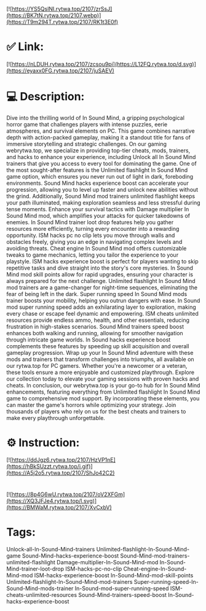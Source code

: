 [![https://YS5QslNI.rytwa.top/2107/zrSsJ](https://BK7tN.rytwa.top/2107.webp)](https://T9m294T.rytwa.top/2107/RK1t3E0f)
# ✅ Link:
[![https://nLDUH.rytwa.top/2107/zcsou9pi](https://L12FQ.rytwa.top/d.svg)](https://eyaxx0FG.rytwa.top/2107/juSAEV)
# 💻 Description:
Dive into the thrilling world of In Sound Mind, a gripping psychological horror game that challenges players with intense puzzles, eerie atmospheres, and survival elements on PC. This game combines narrative depth with action-packed gameplay, making it a standout title for fans of immersive storytelling and strategic challenges. On our gaming webrytwa.top, we specialize in providing top-tier cheats, mods, trainers, and hacks to enhance your experience, including Unlock all In Sound Mind trainers that give you access to every tool for dominating the game.
One of the most sought-after features is the Unlimited flashlight In Sound Mind game option, which ensures you never run out of light in dark, foreboding environments. Sound Mind hacks experience boost can accelerate your progression, allowing you to level up faster and unlock new abilities without the grind. Additionally, Sound Mind mod trainers unlimited flashlight keeps your path illuminated, making exploration seamless and less stressful during tense moments.
Enhance your survival tactics with Damage multiplier In Sound Mind mod, which amplifies your attacks for quicker takedowns of enemies. In Sound Mind trainer loot drop features help you gather resources more efficiently, turning every encounter into a rewarding opportunity. ISM hacks pc no clip lets you move through walls and obstacles freely, giving you an edge in navigating complex levels and avoiding threats.
Cheat engine In Sound Mind mod offers customizable tweaks to game mechanics, letting you tailor the experience to your playstyle. ISM hacks experience boost is perfect for players wanting to skip repetitive tasks and dive straight into the story's core mysteries. In Sound Mind mod skill points allow for rapid upgrades, ensuring your character is always prepared for the next challenge.
Unlimited flashlight In Sound Mind mod trainers are a game-changer for night-time sequences, eliminating the fear of being left in the dark. Super running speed In Sound Mind mods trainer boosts your mobility, helping you outrun dangers with ease. In Sound mod super running speed adds an exhilarating layer to exploration, making every chase or escape feel dynamic and empowering.
ISM cheats unlimited resources provide endless ammo, health, and other essentials, reducing frustration in high-stakes scenarios. Sound Mind trainers speed boost enhances both walking and running, allowing for smoother navigation through intricate game worlds. In Sound hacks experience boost complements these features by speeding up skill acquisition and overall gameplay progression.
Wrap up your In Sound Mind adventure with these mods and trainers that transform challenges into triumphs, all available on our rytwa.top for PC gamers. Whether you're a newcomer or a veteran, these tools ensure a more enjoyable and customized playthrough. Explore our collection today to elevate your gaming sessions with proven hacks and cheats.
In conclusion, our webrytwa.top is your go-to hub for In Sound Mind enhancements, featuring everything from Unlimited flashlight In Sound Mind game to comprehensive mod support. By incorporating these elements, you can master the game's horrors while optimizing your strategy. Join thousands of players who rely on us for the best cheats and trainers to make every playthrough unforgettable.

# ⚙️ Instruction:
[![https://ddJgz6.rytwa.top/2107/HzVP1nE](https://hBkSUzzt.rytwa.top/i.gif)](https://A5j2o5.rytwa.top/2107/ShJo42C2)
#
[![https://8p4G6wU.rytwa.top/2107/oV2XFGm](https://XQ3JFJe4.rytwa.top/l.svg)](https://BMWaM.rytwa.top/2107/XvCxbV)
# Tags:
Unlock-all-In-Sound-Mind-trainers Unlimited-flashlight-In-Sound-Mind-game Sound-Mind-hacks-experience-boost Sound-Mind-mod-trainers-unlimited-flashlight Damage-multiplier-In-Sound-Mind-mod In-Sound-Mind-trainer-loot-drop ISM-hacks-pc-no-clip Cheat-engine-In-Sound-Mind-mod ISM-hacks-experience-boost In-Sound-Mind-mod-skill-points Unlimited-flashlight-In-Sound-Mind-mod-trainers Super-running-speed-In-Sound-Mind-mods-trainer In-Sound-mod-super-running-speed ISM-cheats-unlimited-resources Sound-Mind-trainers-speed-boost In-Sound-hacks-experience-boost






